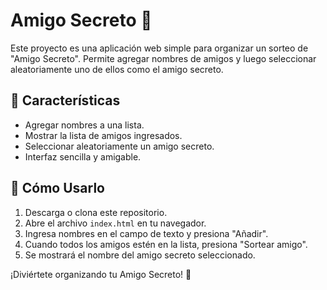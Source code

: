 # Amigo Secreto 🎁

Este proyecto es una aplicación web simple para organizar un sorteo de "Amigo Secreto". Permite agregar nombres de amigos y luego seleccionar aleatoriamente uno de ellos como el amigo secreto.

## 📌 Características

- Agregar nombres a una lista.
- Mostrar la lista de amigos ingresados.
- Seleccionar aleatoriamente un amigo secreto.
- Interfaz sencilla y amigable.


## 🚀 Cómo Usarlo
1. Descarga o clona este repositorio.
2. Abre el archivo `index.html` en tu navegador.
3. Ingresa nombres en el campo de texto y presiona "Añadir".
4. Cuando todos los amigos estén en la lista, presiona "Sortear amigo".
5. Se mostrará el nombre del amigo secreto seleccionado.

¡Diviértete organizando tu Amigo Secreto! 🎉